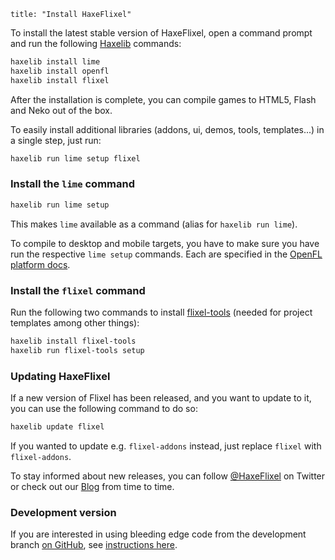 ```
title: "Install HaxeFlixel"
```

To install the latest stable version of HaxeFlixel, open a command prompt and run the following [Haxelib](http://lib.haxe.org/) commands:

``` bash
haxelib install lime
haxelib install openfl
haxelib install flixel
```

After the installation is complete, you can compile games to HTML5, Flash and Neko out of the box.

To easily install additional libraries (addons, ui, demos, tools, templates...) in a single step, just run:

```bash
haxelib run lime setup flixel
```

### Install the `lime` command

```bash
haxelib run lime setup
```

This makes `lime` available as a command (alias for `haxelib run lime`).

To compile to desktop and mobile targets, you have to make sure you have run the respective `lime setup` 
commands. Each are specified in the 
[OpenFL platform docs](http://www.openfl.org/learn/docs/advanced-setup/).

### Install the `flixel` command

Run the following two commands to install [flixel-tools](http://haxeflixel.com/documentation/flixel-tools/) (needed for project templates among other things):

``` bash
haxelib install flixel-tools
haxelib run flixel-tools setup
```

### Updating HaxeFlixel

If a new version of Flixel has been released, and you want to update to it, you can use the following command to do so:

``` bash
haxelib update flixel
```

If you wanted to update e.g. `flixel-addons` instead, just replace `flixel` with `flixel-addons`.

To stay informed about new releases, you can follow [@HaxeFlixel](https://twitter.com/HaxeFlixel) on Twitter or check out our [Blog](http://haxeflixel.com/blog/) from time to time.

### Development version

If you are interested in using bleeding edge code from the development branch [on GitHub](https://github.com/HaxeFlixel/flixel), see [instructions here](/documentation/install-development-flixel).
